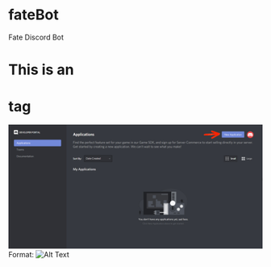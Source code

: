 # fateBot
Fate Discord Bot
# This is an <h1> tag

![GitHub Logo](/tutor/1.jpg)
Format: ![Alt Text](url)
